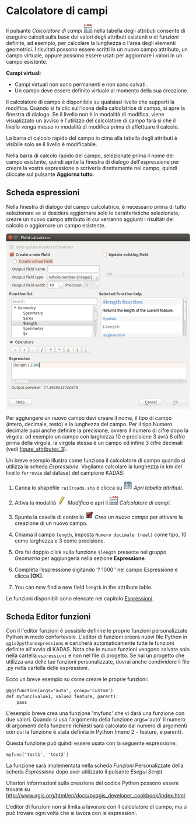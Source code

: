 # Calcolatore di campi <a name="#field-calculator"></a>

Il pulsante *Calcolatore di campi* <img src="../../images/mActionCalculateField.png" /> nella tabella degli attributi consente di eseguire calcoli sulla base dei valori degli attributi esistenti o di funzioni definite, ad esempio, per calcolare la lunghezza o l'area degli elementi geometrici. I risultati possono essere scritti in un nuovo campo attributo, un campo virtuale, oppure possono essere usati per aggiornare i valori in un campo esistente.

**Campi virtuali**

-   Campi virtuali non sono permanenti e non sono salvati.
-   Un campo deve essere definito virtuale al momento della sua creazione.

Il calcolatore di campo è disponibile su qualsiasi livello che supporti la modifica. Quando si fa clic sull'icona della calcolatrice di campo, si apre la finestra di dialogo. Se il livello non è in modalità di modifica, viene visualizzato un avviso e l'utilizzo del calcolatore di campo farà sì che il livello venga messo in modalità di modifica prima di effettuare il calcolo.

La barra di calcolo rapido del campo in cima alla tabella degli attributi è visibile solo se il livello è modificabile.

Nella barra di calcolo rapido del campo, selezionate prima il nome del campo esistente, quindi aprite la finestra di dialogo dell'espressione per creare la vostra espressione o scriverla direttamente nel campo, quindi cliccate sul pulsante **Aggiorna tutto**.

## Scheda espressioni <a name="#expression-tab"></a>

Nella finestra di dialogo del campo calcolatrice, è necessario prima di tutto selezionare se si desidera aggiornare solo le caratteristiche selezionate, creare un nuovo campo attributo in cui verranno aggiunti i risultati del calcolo o aggiornare un campo esistente.

![](../../images/fieldcalculator.png)

Per aggiungere un nuovo campo devi creare il nome, il tipo di campo (intero, decimale, testo) e la lunghezza del campo. Per il tipo Numero decimale puoi anche definire la precisione, ovvero il numero di cifre dopo la virgola: ad esempio un campo con larghezza 10 e precisione 3 avrà 6 cifre prima della virgola, la virgola stessa è un campo ed infine 3 cifre decimali (vedi <a href="#figure-attributes-3">figure_attributes_3</a>).

Un breve esempio illustra come funziona il calcolatore di campo quando si utilizza la scheda *Espressione*. Vogliamo calcolare la lunghezza in km del livello `ferrovie` dal dataset del campione KADAS:

1.  Carica lo shapefile `railroads.shp` e clicca su <img src="../../images/mActionOpenTable.png" /> *Apri tabella attributi*.

2.  Attiva la modalità <img src="../../images/mActionToggleEditing.png" /> *Modifica* e apri il <img src="../../images/mActionCalculateField.png" /> *Calcolatore di campi*.

3.  Spunta la casella di controllo <img src="../../images/checkbox.png" /> *Crea un nuovo campo* per attivare la creazione di un nuovo campo.

4.  Chiama il campo `length`, imposta `Numero decimale (real)` come tipo, 10 come larghezza e 3 come precisione.

5.  Ora fai doppio click sulla funzione `$length` presente nel gruppo *Geometria* per aggiungerla nella sezione **Espressione**.

6.  Completa l’espressione digitando ‘’/ 1000’’ nel campo Espressione e clicca **\[OK\]**.

7.  You can now find a new field `length` in the attribute table.

Le funzioni disponibili sono elencate nel capitolo [Espressioni](expression.md).

## Scheda Editor funzioni <a name="#function-editor-tab"></a>

Con il l'editor funzioni è possibile definire le proprie funzioni personalizzate Python in modo confortevole. L'editor di funzioni creerà nuovi file Python in `qgis2pythonexpressions` e caricherà automaticamente tutte le funzioni definite all'avvio di KADAS. Nota che le nuove funzioni vengono salvate solo nella cartella `espressioni` e non nel file di progetto. Se hai un progetto che utilizza una delle tue funzioni personalizzate, dovrai anche condividere il file .py nella cartella delle espressioni.

Ecco un breve esempio su come creare le proprie funzioni:

    @qgsfunction(args="auto", group='Custom')
    def myfunc(value1, value2 feature, parent):
        pass

L'esempio breve crea una funzione 'myfunc' che vi darà una funzione con due valori. Quando si usa l'argomento della funzione args='auto' il numero di argomenti della funzione richiesti sarà calcolato dal numero di argomenti con cui la funzione è stata definita in Python (meno 2 - feature, e parent).

Questa funzione può quindi essere usata con la seguente espressione:

    myfunc('test1', 'test2')

La funzione sarà implementata nella scheda *Funzioni* Personalizzate della scheda *Espressione* dopo aver utilizzato il pulsante *Esegui Script*.

Ulteriori informazioni sulla creazione del codice Python possono essere trovate su <a href="http://www.qgis.org/html/en/docs/pyqgis_developer_cookbook/index.html">http://www.qgis.org/html/en/docs/pyqgis_developer_cookbook/index.html</a>.

L'editor di funzioni non si limita a lavorare con il calcolatore di campo, ma si può trovare ogni volta che si lavora con le espressioni.




